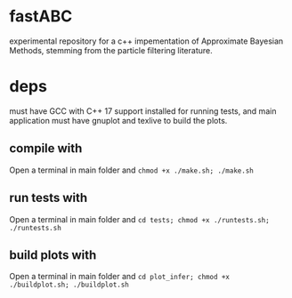 # fastABC
experimental repository for a c++ impementation of Approximate Bayesian Methods, stemming from the particle filtering literature.

# deps
must have GCC with C++ 17 support installed for running tests, and main application
must have gnuplot and texlive to build the plots.

## compile with
Open a terminal in main folder and
`chmod +x ./make.sh; ./make.sh`

## run tests with
Open a terminal in main folder and
`cd tests; chmod +x ./runtests.sh; ./runtests.sh`

## build plots with
Open a terminal in main folder and
`cd plot_infer; chmod +x ./buildplot.sh; ./buildplot.sh`

